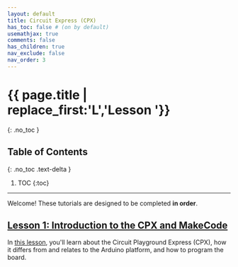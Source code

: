 ```yaml
---
layout: default
title: Circuit Express (CPX)
has_toc: false # (on by default)
usemathjax: true
comments: false
has_children: true
nav_exclude: false
nav_order: 3
---
```

# {{ page.title | replace_first:'L','Lesson '}}
{: .no_toc }

## Table of Contents
{: .no_toc .text-delta }

1. TOC
{:toc}
---

Welcome! These tutorials are designed to be completed **in order**.

## [Lesson 1: Introduction to the CPX and MakeCode](esp32.md)

In [this lesson](cpx.md), you'll learn about the Circuit Playground Express (CPX), how it differs from and relates to the Arduino platform, and how to program the board.